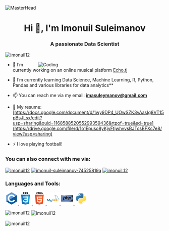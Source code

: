 ![MasterHead](https://www.business-agility.com/wp-content/uploads/2018/10/top-banner-2-1920x677.jpg)
<h1 align="center">Hi 👋, I'm Imonuil Suleimanov</h1>
<h3 align="center">A passionate Data Scientist</h3>

<p align="left"> <img src="https://komarev.com/ghpvc/?username=imonuil12&label=Profile%20views&color=0e75b6&style=flat" alt="imonuil12" /> </p>

<img align="right" alt="Coding" width="400" src="https://cdn.filestackcontent.com/efbSR18hT5uRKuo0zoMA">

- 🔭 I’m currently working on an online musical platform [Echo.tj](https://echo.tj/app/overview)

- 🌱 I’m currently learning Data Science, Machine Learning, R, Python, Pandas and various libraries for data analytics**

- 📫 You can reach me via my email: **imasuleymanov@gmail.com**

- 📄 My resume: [https://docs.google.com/document/d/1wy9DP4_UOwSZK3vAasIg8VT15pBsJLsx/edit?usp=sharing&ouid=116858852055299359436&rtpof=true&sd=true](https://drive.google.com/file/d/1o1Epuso8yKjyFtjwhvvsBJTcsBFXc7e8/view?usp=sharing)

- ⚡ I love playing football!

<h3 align="left">You can also connect with me via:</h3>
<p align="left">
<a href="https://twitter.com/imonuil12" target="blank"><img align="center" src="https://raw.githubusercontent.com/rahuldkjain/github-profile-readme-generator/master/src/images/icons/Social/twitter.svg" alt="imonuil12" height="30" width="40" /></a>
<a href="https://linkedin.com/in/imonuil-suleimanov-74525819a" target="blank"><img align="center" src="https://raw.githubusercontent.com/rahuldkjain/github-profile-readme-generator/master/src/images/icons/Social/linked-in-alt.svg" alt="imonuil-suleimanov-74525819a" height="30" width="40" /></a>
<a href="https://instagram.com/imonuil.12" target="blank"><img align="center" src="https://raw.githubusercontent.com/rahuldkjain/github-profile-readme-generator/master/src/images/icons/Social/instagram.svg" alt="imonuil.12" height="30" width="40" /></a>
</p>

<h3 align="left">Languages and Tools:</h3>
<p align="left"> <a href="https://www.cprogramming.com/" target="_blank" rel="noreferrer"> <img src="https://raw.githubusercontent.com/devicons/devicon/master/icons/c/c-original.svg" alt="c" width="40" height="40"/> </a> <a href="https://www.w3schools.com/css/" target="_blank" rel="noreferrer"> <img src="https://raw.githubusercontent.com/devicons/devicon/master/icons/css3/css3-original-wordmark.svg" alt="css3" width="40" height="40"/> </a> <a href="https://www.w3.org/html/" target="_blank" rel="noreferrer"> <img src="https://raw.githubusercontent.com/devicons/devicon/master/icons/html5/html5-original-wordmark.svg" alt="html5" width="40" height="40"/> </a> <a href="https://www.mysql.com/" target="_blank" rel="noreferrer"> <img src="https://raw.githubusercontent.com/devicons/devicon/master/icons/mysql/mysql-original-wordmark.svg" alt="mysql" width="40" height="40"/> </a> <a href="https://www.php.net" target="_blank" rel="noreferrer"> <img src="https://raw.githubusercontent.com/devicons/devicon/master/icons/php/php-original.svg" alt="php" width="40" height="40"/> </a> <a href="https://www.python.org" target="_blank" rel="noreferrer"> <img src="https://raw.githubusercontent.com/devicons/devicon/master/icons/python/python-original.svg" alt="python" width="40" height="40"/> </a> </p>

<p><img align="left" src="https://github-readme-stats.vercel.app/api/top-langs?username=imonuil12&show_icons=true&locale=en&layout=compact" alt="imonuil12" /></p>

<p>&nbsp;<img align="center" src="https://github-readme-stats.vercel.app/api?username=imonuil12&show_icons=true&locale=en" alt="imonuil12" /></p>

<p><img align="center" src="https://github-readme-streak-stats.herokuapp.com/?user=imonuil12&" alt="imonuil12" /></p>
